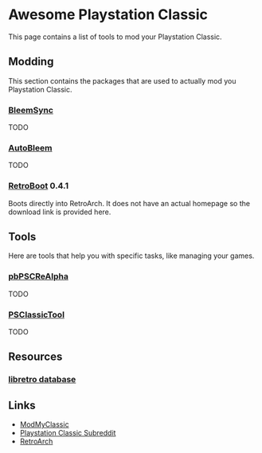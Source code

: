 # Awesome Playstation Classic
This page contains a list of tools to mod your Playstation Classic.

## Modding
This section contains the packages that are used to actually mod you Playstation Classic.

### [BleemSync](https://github.com/pathartl/BleemSync)
TODO

### [AutoBleem](https://github.com/screemerpl/cbleemsync)
TODO

### [RetroBoot](https://drive.google.com/file/d/15Ax4eCZyd0P3QOYsHtkOg_oXkNzv3gkX/view?usp=sharing) 0.4.1
Boots directly into RetroArch. It does not have an actual homepage so the download link is provided here.

## Tools
Here are tools that help you with specific tasks, like managing your games.

### [pbPSCReAlpha](https://github.com/pascl/pbPSCReAlpha)
TODO

### [PSClassicTool](https://github.com/elierodrigue/PSClassicTool)
TODO

## Resources

### [libretro database](https://github.com/libretro/libretro-database)

## Links
* [ModMyClassic](https://modmyclassic.com/)
* [Playstation Classic Subreddit](https://www.reddit.com/r/PlaystationClassic/)
* [RetroArch](https://www.retroarch.com/)
